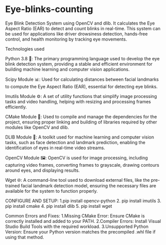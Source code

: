 # Eye-blinks-counting
Eye Blink Detection System using OpenCV and dlib. It calculates the Eye Aspect Ratio (EAR) to detect and count blinks in real-time. This system can be used for applications like driver drowsiness detection, hands-free control, and health monitoring by tracking eye movements.


Technologies used 

Python 3.8 🐍: The primary programming language used to develop the eye blink detection system, providing a stable and efficient environment for building machine learning and computer vision applications.

Scipy Module 📊: Used for calculating distances between facial landmarks to compute the Eye Aspect Ratio (EAR), essential for detecting eye blinks.

Imutils Module ⚙️: A set of utility functions that simplify image processing tasks and video handling, helping with resizing and processing frames efficiently.

CMake Module 🔧: Used to compile and manage the dependencies for the project, ensuring proper linking and building of libraries required by other modules like OpenCV and dlib.

DLIB Module 🤖: A toolkit used for machine learning and computer vision tasks, such as face detection and landmark prediction, enabling the identification of eyes in real-time video streams.

OpenCV Module 🖼️: OpenCV is used for image processing, including capturing video frames, converting frames to grayscale, drawing contours around eyes, and displaying results.

Wget 🌐: A command-line tool used to download external files, like the pre-trained facial landmark detection model, ensuring the necessary files are available for the system to function properly.



CONFIGURE AND SETUP:
  1.pip install opencv-python
 2. pip install imutils
 3. pip install cmake
 4. pip install dlib
 5. pip install wget


  Common Errors and Fixes:
1.Missing CMake Error: Ensure CMake is correctly installed and added to your PATH.
2.Compiler Errors: Install Visual Studio Build Tools with the required workload.
3.Unsupported Python Version: Ensure your Python version matches the precompiled .whl file if using that method.
